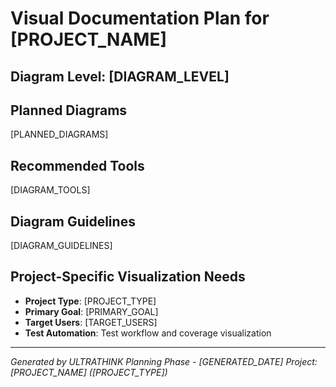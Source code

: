 # Visual Documentation Plan for [PROJECT_NAME]

## Diagram Level: [DIAGRAM_LEVEL]

## Planned Diagrams
[PLANNED_DIAGRAMS]

## Recommended Tools
[DIAGRAM_TOOLS]

## Diagram Guidelines
[DIAGRAM_GUIDELINES]

## Project-Specific Visualization Needs
- **Project Type**: [PROJECT_TYPE]
- **Primary Goal**: [PRIMARY_GOAL]
- **Target Users**: [TARGET_USERS]
- **Test Automation**: Test workflow and coverage visualization

---
*Generated by ULTRATHINK Planning Phase - [GENERATED_DATE]*
*Project: [PROJECT_NAME] ([PROJECT_TYPE])*
